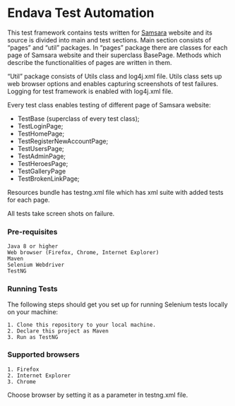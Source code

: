 # Endava Test Automation

This test framework contains tests written for [Samsara](http://172.17.167.71:9010)  website and its source is divided into main and test sections. Main section consists of “pages” and “util” packages. In “pages” package there are classes for each page of Samsara website and their superclass BasePage. Methods which describe the functionalities of pages are written in them.

“Util” package consists of Utils class and log4j.xml file. Utils class sets up web browser options and enables capturing screenshots of test failures. Logging for test framework is enabled with log4j.xml file.

Every test class enables testing of different page of Samsara website:

   *	TestBase (superclass of every test class);
   *	TestLoginPage;
   *	TestHomePage;
   *	TestRegisterNewAccountPage;
   *	TestUsersPage;
   *	TestAdminPage;
   *	TestHeroesPage;
   *	TestGalleryPage
   *	TestBrokenLinkPage;

Resources bundle has testng.xml file which has xml suite with added tests for each page.

All tests take screen shots on failure.

### Pre-requisites

    Java 8 or higher
    Web browser (Firefox, Chrome, Internet Explorer)
    Maven
    Selenium Webdriver
    TestNG

### Running Tests

The following steps should get you set up for running Selenium tests locally on your machine:

    1. Clone this repository to your local machine.
    2. Declare this project as Maven
    3. Run as TestNG

### Supported browsers

    1. Firefox
    2. Internet Explorer
    3. Chrome

Choose browser by setting it as a parameter in testng.xml file.

